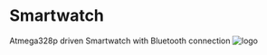 # Smartwatch
Atmega328p driven Smartwatch with Bluetooth connection
![logo](C:\Users\User\Desktop\Smartwatch-master\logo.jpg)
